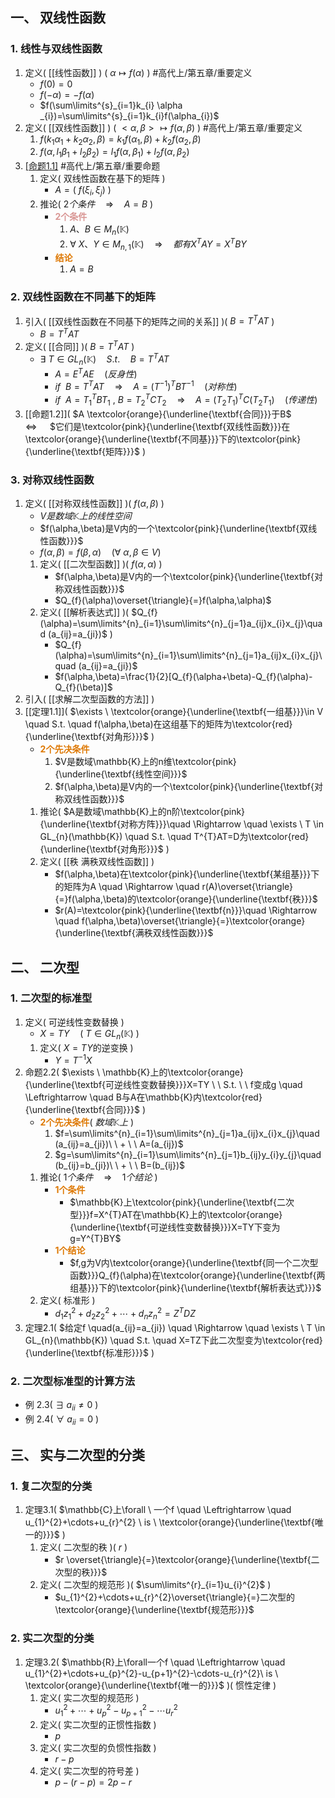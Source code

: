 ## 一、 双线性函数
### 1. 线性与双线性函数


1. 定义(  [[线性函数]]  ) (  $\alpha \longmapsto f(\alpha)$  ) #高代上/第五章/重要定义 
	- $f(0)=0$
	- $f(- \alpha)=-f(\alpha)$
	- $f(\sum\limits^{s}_{i=1}k_{i} \alpha _{i})=\sum\limits^{s}_{i=1}k_{i}f(\alpha_{i})$
2. 定义(  [[双线性函数]]  ) (  $<\alpha,\beta>\longmapsto f(\alpha,\beta)$  ) #高代上/第五章/重要定义 
	1. $f(k_{1}\alpha_{1}+k_{2}\alpha_{2},\beta)=k_{1}f(\alpha_{1},\beta)+k_{2}f(\alpha_{2},\beta)$
	2. $f(\alpha,l_{1}\beta_{1}+l_{2}\beta_{2})=l_{1}f(\alpha,\beta_{1})+l_{2}f(\alpha,\beta_{2})$
3. [[命题1.1]](  $单射与满射$  ) #高代上/第五章/重要命题
	1. 定义(  双线性函数在基下的矩阵  )
		- $A=(\ f(\xi_{i},\xi_{j})\ )$
	2. 推论(  $2个条件 \quad \Rightarrow \quad A=B$  )
		- **<font color="#d99694">2个条件</font>**
			1. $A、B \in M_{n}(\mathbb{K})$
			2. $\forall \ X、Y \in M_{n,1}(\mathbb{K}) \quad \Rightarrow \quad 都有X^{T}AY=X^{T}BY$
		- **<font color="#de7802">结论</font>**
			1. $A=B$
### 2. 双线性函数在不同基下的矩阵

1. 引入(  [[双线性函数在不同基下的矩阵之间的关系]]  )(  $B=T^{T}AT$  )
	- $B=T^{T}AT$
2. 定义(  [[合同]]  )(  $B=T^{T}AT$  )
	- $\exists \ T \in GL_{n}(\mathbb{K}) \quad S.t. \quad B=T^{T}AT$
		- $A=E^{T}AE \quad (反身性)$
		- $if \ \ B=T^{T}AT \quad \Rightarrow \quad A=(T^{-1})^{T}BT^{-1}\quad(对称性)$
		- $if \ \ A=T_{1}^{T}BT_{1}\ , \ B=T_{2}^{T}CT_{2} \quad \Rightarrow \quad A=(T_{2}T_{1})^{T}C(T_{2}T_{1}) \quad (传递性)$
1. [[命题1.2]](  $A \textcolor{orange}{\underline{\textbf{合同}}}于B$ $\quad \Leftrightarrow \quad$ $它们是\textcolor{pink}{\underline{\textbf{双线性函数}}}在\textcolor{orange}{\underline{\textbf{不同基}}}下的\textcolor{pink}{\underline{\textbf{矩阵}}}$  )

### 3. 对称双线性函数

1. 定义(  [[对称双线性函数]]  )(  $f(\alpha,\beta)$  )
	- $V是数域\mathbb{K}上的线性空间$
	- $f(\alpha,\beta)是V内的一个\textcolor{pink}{\underline{\textbf{双线性函数}}}$
	- $f(\alpha,\beta)=f(\beta,\alpha)\quad (\forall \ \alpha,\beta \in V)$ 
	1. 定义(  [[二次型函数]]  )(  $f(\alpha,\alpha)$  )
		- $f(\alpha,\beta)是V内的一个\textcolor{pink}{\underline{\textbf{对称双线性函数}}}$
		- $Q_{f}(\alpha)\overset{\triangle}{=}f(\alpha,\alpha)$
	2. 定义(  [[解析表达式]]  )(  $Q_{f}(\alpha)=\sum\limits^{n}_{i=1}\sum\limits^{n}_{j=1}a_{ij}x_{i}x_{j}\quad (a_{ij}=a_{ji})$  )
		- $Q_{f}(\alpha)=\sum\limits^{n}_{i=1}\sum\limits^{n}_{j=1}a_{ij}x_{i}x_{j}\quad (a_{ij}=a_{ji})$
		- $f(\alpha,\beta)=\frac{1}{2}[Q_{f}(\alpha+\beta)-Q_{f}(\alpha)-Q_{f}(\beta)]$
1. 引入(  [[求解二次型函数的方法]]  )
2. [[定理1.1]](  $\exists \ \textcolor{orange}{\underline{\textbf{一组基}}}\in V \quad S.t. \quad f(\alpha,\beta)在这组基下的矩阵为\textcolor{red}{\underline{\textbf{对角形}}}$   )
	- **<font color="#de7802">2个先决条件</font>**
		1. $V是数域\mathbb{K}上的n维\textcolor{pink}{\underline{\textbf{线性空间}}}$
		2. $f(\alpha,\beta)是V内的一个\textcolor{pink}{\underline{\textbf{对称双线性函数}}}$
	1. 推论(  $A是数域\mathbb{K}上的n阶\textcolor{pink}{\underline{\textbf{对称方阵}}}\quad \Rightarrow \quad \exists \ T \in GL_{n}(\mathbb{K}) \quad S.t. \quad T^{T}AT=D为\textcolor{red}{\underline{\textbf{对角形}}}$  )
	2. 定义(  [[秩 满秩双线性函数]] )
		- $f(\alpha,\beta)在\textcolor{pink}{\underline{\textbf{某组基}}}下的矩阵为A \quad \Rightarrow \quad r(A)\overset{\triangle}{=}f(\alpha,\beta)的\textcolor{orange}{\underline{\textbf{秩}}}$
		- $r(A)=\textcolor{pink}{\underline{\textbf{n}}}\quad \Rightarrow \quad f(\alpha,\beta)\overset{\triangle}{=}\textcolor{orange}{\underline{\textbf{满秩双线性函数}}}$


## 二、 二次型

### 1. 二次型的标准型

1. 定义(  可逆线性变数替换  )
	- $X=TY \quad (\ T \in GL_{n}(\mathbb{K})\ )$
	1. 定义(  $X=TY$的逆变换  )
		- $Y=T^{-1}X$
3. 命题2.2(  $\exists \ \mathbb{K}上的\textcolor{orange}{\underline{\textbf{可逆线性变数替换}}}X=TY \ \ S.t. \ \ f变成g \quad \Leftrightarrow \quad B与A在\mathbb{K}内\textcolor{red}{\underline{\textbf{合同}}}$  )
	- **<font color="#de7802">2个先决条件</font>**(  $数域\mathbb{K}上$  )
		1. $f=\sum\limits^{n}_{i=1}\sum\limits^{n}_{j=1}a_{ij}x_{i}x_{j}\quad (a_{ij}=a_{ji})\ \ + \ \ A=(a_{ij})$
		2. $g=\sum\limits^{n}_{i=1}\sum\limits^{n}_{j=1}b_{ij}y_{i}y_{j}\quad (b_{ij}=b_{ji})\ \ + \ \ B=(b_{ij})$
	1. 推论(  $1个条件\quad \Rightarrow \quad 1个结论$  )
		- **<font color="#de7802">1个条件</font>**
			- $\mathbb{K}上\textcolor{pink}{\underline{\textbf{二次型}}}f=X^{T}AT在\mathbb{K}上的\textcolor{orange}{\underline{\textbf{可逆线性变数替换}}}X=TY下变为g=Y^{T}BY$
		- **<font color="#de7802">1个结论</font>**
			- $f,g为V内\textcolor{orange}{\underline{\textbf{同一个二次型函数}}}Q_{f}(\alpha)在\textcolor{orange}{\underline{\textbf{两组基}}}下的\textcolor{pink}{\underline{\textbf{解析表达式}}}$
	1. 定义(  标准形  )
		- $d_{1}z_{1}^{2}+d_{2}z_{2}^{2}+\cdots+d_{n}z_{n}^{2}=Z^{T}DZ$
4. 定理2.1(  $给定f \quad(a_{ij}=a_{ji}) \quad \Rightarrow \quad \exists \ T \in GL_{n}(\mathbb{K}) \quad S.t. \quad X=TZ下此二次型变为\textcolor{red}{\underline{\textbf{标准形}}}$  )
### 2. 二次型标准型的计算方法

- 例 2.3(  $\exists \ a_{ii} \neq 0$  )
- 例 2.4(  $\forall \ a_{ii}=0$  )
## 三、 实与二次型的分类

### 1. 复二次型的分类

1. 定理3.1(  $\mathbb{C}上\forall \ 一个f \quad \Leftrightarrow \quad u_{1}^{2}+\cdots+u_{r}^{2} \ is \ \textcolor{orange}{\underline{\textbf{唯一的}}}$  )
	1. 定义(  二次型的秩  )(  $r$  )
		- $r \overset{\triangle}{=}\textcolor{orange}{\underline{\textbf{二次型的秩}}}$
	2. 定义(  二次型的规范形  )(  $\sum\limits^{r}_{i=1}u_{i}^{2}$  )
		- $u_{1}^{2}+\cdots+u_{r}^{2}\overset{\triangle}{=}二次型的\textcolor{orange}{\underline{\textbf{规范形}}}$
### 2. 实二次型的分类

1. 定理3.2(  $\mathbb{R}上\forall一个f \quad \Leftrightarrow \quad u_{1}^{2}+\cdots+u_{p}^{2}-u_{p+1}^{2}-\cdots-u_{r}^{2}\ is \ \textcolor{orange}{\underline{\textbf{唯一的}}}$  )(  惯性定律  )
	1. 定义(  实二次型的规范形  )
		- $u_{1}^{2}+\cdots+u_{p}^{2}-u_{p+1}^{2}-\cdots u_{r}^{2}$
	2. 定义(  实二次型的正惯性指数  )
		- $p$
	3. 定义(  实二次型的负惯性指数  )
		- $r-p$
	4. 定义(  实二次型的符号差  )
		- $p-(r-p)=2p-r$